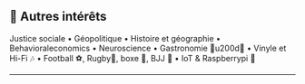 ## 🌟 Autres intérêts

Justice sociale • Géopolitique • Histoire et géographie • Behavioraleconomics • Neuroscience • Gastronomie 👨u200d🍳 • Vinyle et Hi-Fi 🎶 • Football ⚽, Rugby🏉, boxe 🥊, BJJ 🥋 • IoT & Raspberrypi 🔌

---
